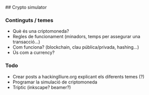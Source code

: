 ## Crypto simulator

### Continguts / temes

- Què és una criptomoneda?
- Regles de funcionament (minadors, temps per assegurar una transacció…)
- Com funciona? (blockchain, clau pública/privada, hashing…)
- Ús com a currency?

### Todo

- Crear posts a hackinglliure.org explicant els diferents temes (?)
- Programar la simulació de criptomoneda
- Tríptic (inkscape? beamer?)
